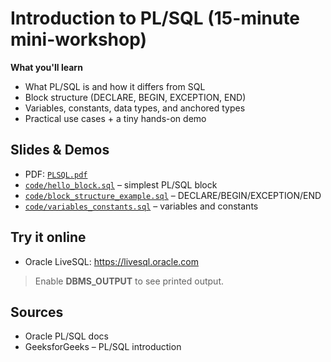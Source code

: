 # Introduction to PL/SQL (15-minute mini-workshop)

**What you'll learn**
- What PL/SQL is and how it differs from SQL
- Block structure (DECLARE, BEGIN, EXCEPTION, END)
- Variables, constants, data types, and anchored types
- Practical use cases + a tiny hands-on demo

## Slides & Demos
- PDF: [`PLSQL.pdf`](PLSQL.pdf)
- [`code/hello_block.sql`](code/hello_block.sql) – simplest PL/SQL block
- [`code/block_structure_example.sql`](code/block_structure_example.sql) – DECLARE/BEGIN/EXCEPTION/END
- [`code/variables_constants.sql`](code/variables_constants.sql) – variables and constants


## Try it online
- Oracle LiveSQL: https://livesql.oracle.com  
> Enable **DBMS_OUTPUT** to see printed output.

## Sources
- Oracle PL/SQL docs  
- GeeksforGeeks – PL/SQL introduction  

